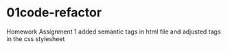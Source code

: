 # 01code-refactor
Homework Assignment 1
added semantic tags in html file and adjusted tags in the css stylesheet
